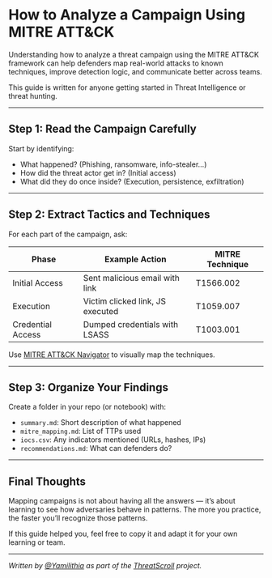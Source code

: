 # How to Analyze a Campaign Using MITRE ATT&CK

Understanding how to analyze a threat campaign using the MITRE ATT&CK framework can help defenders map real-world attacks to known techniques, improve detection logic, and communicate better across teams.

This guide is written for anyone getting started in Threat Intelligence or threat hunting.

---

## Step 1: Read the Campaign Carefully

Start by identifying:
- What happened? (Phishing, ransomware, info-stealer…)
- How did the threat actor get in? (Initial access)
- What did they do once inside? (Execution, persistence, exfiltration)

---

## Step 2: Extract Tactics and Techniques

For each part of the campaign, ask:

| Phase           | Example Action                          | MITRE Technique |
|-----------------|------------------------------------------|------------------|
| Initial Access  | Sent malicious email with link           | T1566.002        |
| Execution       | Victim clicked link, JS executed         | T1059.007        |
| Credential Access | Dumped credentials with LSASS          | T1003.001        |

 Use [MITRE ATT&CK Navigator](https://attack.mitre.org/resources/navigator/) to visually map the techniques.

---

## Step 3: Organize Your Findings

Create a folder in your repo (or notebook) with:

- `summary.md`: Short description of what happened
- `mitre_mapping.md`: List of TTPs used
- `iocs.csv`: Any indicators mentioned (URLs, hashes, IPs)
- `recommendations.md`: What can defenders do?

---

## Final Thoughts

Mapping campaigns is not about having all the answers — it’s about learning to see how adversaries behave in patterns. The more you practice, the faster you’ll recognize those patterns.

If this guide helped you, feel free to copy it and adapt it for your own learning or team.

---

*Written by [@Yamilithia](https://github.com/Yamilithia) as part of the [ThreatScroll](https://github.com/Yamilithia/ThreatScroll) project.*

